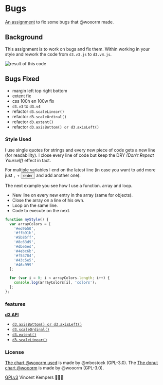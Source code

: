# Bugs

[An assignment](https://github.com/cmda-fe3x3/course-17-18/tree/master/site/class-2/debug) to fix some bugs that @wooorm made.

## Background

This assignment is to work on bugs and fix them. Within working in your style and rework the code from `d3.v3.js` to `d3.v4.js`.


![result of this code](preview.png)

## Bugs Fixed

-   margin left top right bottom
-   extent fix
-   css 100h en 100w fix
-   `d3.v3` to `d3.v4`
-   refactor `d3.scaleLinear()`
-   refactor `d3.scaleOrdinal()`
-   refactor `d3.extent()`
-   refactor `d3.axisBottom() or d3.axisLeft()`

### Style Used

I use single quotes for strings and every new piece of code gets a new line (for readability). I close every line of code but keep the DRY _(Don't Repeat Yourself)_ effect in tact.

For multiple variables I end on the latest line (in case you want to add more just `,` +  <button>enter</button> and add another one).

The next example you see how I use a function. array and loop.
*   New line on every new entry in the array (same for objects).
*   Close the array on a line of his own.
*   Loop on the same line.
*   Code to execute on the next.

```js
function myStyle() {
  var arrayColors = [
    '#ed9b50',
    '#ffb91b',
    '#5b85ff',
    '#8c63d9',
    '#dbe5ed',
    '#4ebc6b',
    '#f54784',
    '#43c5e5',
    '#46c999'
  ];

  for (var i = 0; i < arrayColors.length; i++) {
    console.log(arrayColors[i], 'colors');
  };
};
```

### features

[**d3 API**](https://github.com/d3/d3/blob/master/API.md)
-   [`d3.axisBottom() or d3.axisLeft()`](https://github.com/d3/d3-axis/blob/master/README.md)
-   [`d3.scaleOrdinal()`](https://github.com/d3/d3-3.x-api-reference/blob/master/Ordinal-Scales.md#ordinal)
-   [`d3.extent()`](https://github.com/d3/d3-array/blob/master/README.md#extent)
-   [`d3.scaleLinear()`](https://github.com/d3/d3-scale/blob/master/README.md#scaleLinear)

### License

[The chart @wooorm used](https://bl.ocks.org/mbostock/3887118) is made by @mbostock (GPL-3.0).
The [The donut chart @wooorm](https://github.com/cmda-fe3x3/course-17-18/tree/master/site/class-2/debug) is made by @wooorm (GPL-3.0).

[GPLv3](https://choosealicense.com/licenses/gpl-3.0/) Vincent Kempers 👨🏽‍💻
